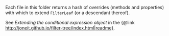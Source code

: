 Each file in this folder returns a hash of overrides (methods and properties) with which to extend `FilterLeaf` (or a descendant thereof).

See *Extending the conditional expression object* in the {@link http://joneit.github.io/filter-tree/index.html|readme}.
